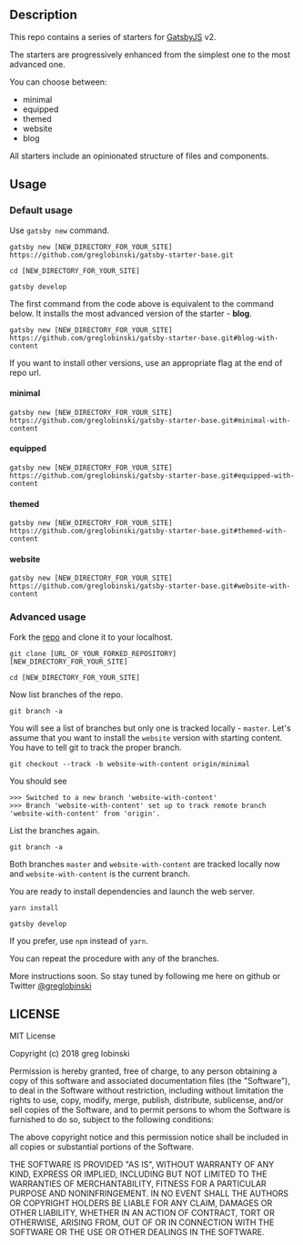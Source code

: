 ## Description

This repo contains a series of starters for [GatsbyJS](https://gatsbyjs.org) v2.

The starters are progressively enhanced from the simplest one to the most advanced one.

You can choose between:

- minimal
- equipped
- themed
- website
- blog

All starters include an opinionated structure of files and components.

## Usage

### Default usage

Use `gatsby new` command.

```
gatsby new [NEW_DIRECTORY_FOR_YOUR_SITE] https://github.com/greglobinski/gatsby-starter-base.git

cd [NEW_DIRECTORY_FOR_YOUR_SITE]

gatsby develop
```

The first command from the code above is equivalent to the command below. It installs the most advanced version of the starter - **blog**.

```
gatsby new [NEW_DIRECTORY_FOR_YOUR_SITE] https://github.com/greglobinski/gatsby-starter-base.git#blog-with-content
```

If you want to install other versions, use an appropriate flag at the end of repo url.

#### minimal

```
gatsby new [NEW_DIRECTORY_FOR_YOUR_SITE] https://github.com/greglobinski/gatsby-starter-base.git#minimal-with-content
```

#### equipped

```
gatsby new [NEW_DIRECTORY_FOR_YOUR_SITE] https://github.com/greglobinski/gatsby-starter-base.git#equipped-with-content
```

#### themed

```
gatsby new [NEW_DIRECTORY_FOR_YOUR_SITE] https://github.com/greglobinski/gatsby-starter-base.git#themed-with-content
```

#### website

```
gatsby new [NEW_DIRECTORY_FOR_YOUR_SITE] https://github.com/greglobinski/gatsby-starter-base.git#website-with-content
```

### Advanced usage

Fork the [repo](https://github.com/greglobinski/gatsby-starter-kit) and clone it to your localhost.

```
git clone [URL_OF_YOUR_FORKED_REPOSITORY] [NEW_DIRECTORY_FOR_YOUR_SITE]

cd [NEW_DIRECTORY_FOR_YOUR_SITE]
```

Now list branches of the repo.

```
git branch -a
```

You will see a list of branches but only one is tracked locally - `master`.
Let's assume that you want to install the `website` version with starting content. You have to tell git to track the proper branch.

```
git checkout --track -b website-with-content origin/minimal
```

You should see

```
>>> Switched to a new branch 'website-with-content'
>>> Branch 'website-with-content' set up to track remote branch 'website-with-content' from 'origin'.
```

List the branches again.

```
git branch -a
```

Both branches `master` and `website-with-content` are tracked locally now and `website-with-content` is the current branch.

You are ready to install dependencies and launch the web server.

```
yarn install

gatsby develop
```

If you prefer, use `npm` instead of `yarn`.

You can repeat the procedure with any of the branches.

More instructions soon. So stay tuned by following me here on github or Twitter [@greglobinski](https://twitter.com/greglobinski)

## LICENSE

MIT License

Copyright (c) 2018 greg lobinski

Permission is hereby granted, free of charge, to any person obtaining a copy
of this software and associated documentation files (the "Software"), to deal
in the Software without restriction, including without limitation the rights
to use, copy, modify, merge, publish, distribute, sublicense, and/or sell
copies of the Software, and to permit persons to whom the Software is
furnished to do so, subject to the following conditions:

The above copyright notice and this permission notice shall be included in all
copies or substantial portions of the Software.

THE SOFTWARE IS PROVIDED "AS IS", WITHOUT WARRANTY OF ANY KIND, EXPRESS OR
IMPLIED, INCLUDING BUT NOT LIMITED TO THE WARRANTIES OF MERCHANTABILITY,
FITNESS FOR A PARTICULAR PURPOSE AND NONINFRINGEMENT. IN NO EVENT SHALL THE
AUTHORS OR COPYRIGHT HOLDERS BE LIABLE FOR ANY CLAIM, DAMAGES OR OTHER
LIABILITY, WHETHER IN AN ACTION OF CONTRACT, TORT OR OTHERWISE, ARISING FROM,
OUT OF OR IN CONNECTION WITH THE SOFTWARE OR THE USE OR OTHER DEALINGS IN THE
SOFTWARE.
